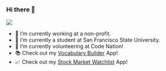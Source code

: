 ### Hi there 👋

![](https://komarev.com/ghpvc/?username=JoshuaR503)

- 🔭 I’m currently working at a non-profit.
- 🌱 I’m currently a student at San Francisco State University.
- 🙌 I’m currently volunteering at Code Nation! 
- 📚 Check out my [Vocabulary Builder](https://play.google.com/store/apps/details?id=com.herokuapp.backend.another&hl=en_US&gl=US) App! 
- 📈 Check out my [Stock Market Watchlist](https://play.google.com/store/apps/details?id=com.stonks.watchlist&hl=en_US&gl=US) App! 
